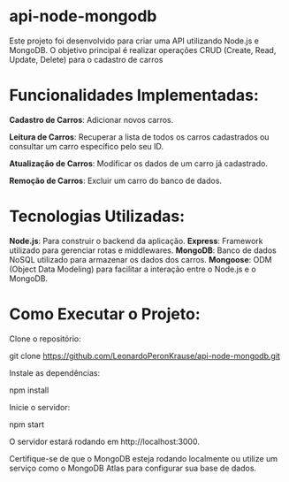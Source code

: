 # api-node-mongodb
Este projeto foi desenvolvido para criar uma API utilizando Node.js e MongoDB. O objetivo principal é realizar operações CRUD (Create, Read, Update, Delete) para o cadastro de carros

 # Funcionalidades Implementadas:

**Cadastro de Carros**: Adicionar novos carros.

**Leitura de Carros**: Recuperar a lista de todos os carros cadastrados ou consultar um carro específico pelo seu ID.

**Atualização de Carros**: Modificar os dados de um carro já cadastrado.

**Remoção de Carros**: Excluir um carro do banco de dados.

# Tecnologias Utilizadas:

**Node.js**: Para construir o backend da aplicação.
**Express**: Framework utilizado para gerenciar rotas e middlewares.
**MongoDB**: Banco de dados NoSQL utilizado para armazenar os dados dos carros.
**Mongoose**: ODM (Object Data Modeling) para facilitar a interação entre o Node.js e o MongoDB.

 # Como Executar o Projeto:

Clone o repositório:

git clone https://github.com/LeonardoPeronKrause/api-node-mongodb.git

Instale as dependências:

npm install

Inicie o servidor:

npm start

O servidor estará rodando em http://localhost:3000.

Certifique-se de que o MongoDB esteja rodando localmente ou utilize um serviço como o MongoDB Atlas para configurar sua base de dados.
